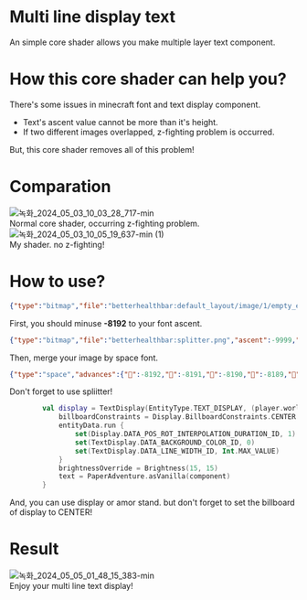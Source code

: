 # Multi line display text
An simple core shader allows you make multiple layer text component.

# How this core shader can help you?
There's some issues in minecraft font and text display component.

- Text's ascent value cannot be more than it's height.
- If two different images overlapped, z-fighting problem is occurred.

But, this core shader removes all of this problem!

# Comparation
![녹화_2024_05_03_10_03_28_717-min](https://github.com/toxicity188/mult-layer-display-text/assets/114675706/161e5af4-7e13-4373-9028-7ff634dc8788)  
Normal core shader, occurring z-fighting problem.
![녹화_2024_05_03_10_05_19_637-min (1)](https://github.com/toxicity188/mult-layer-display-text/assets/114675706/5f367ad1-d75b-432e-a56c-a9bc9bdb40a0)  
My shader. no z-fighting!

# How to use?
``` json
{"type":"bitmap","file":"betterhealthbar:default_layout/image/1/empty_empty.png","ascent":-8192,"height":4,"chars":["򰀀"]}
```
First, you should minuse **-8192** to your font ascent.

``` json
{"type":"bitmap","file":"betterhealthbar:splitter.png","ascent":-9999,"height":-2,"chars":["򠀀"]}
```
Then, merge your image by space font.

``` json
{"type":"space","advances":{"򮀀":-8192,"򮀁":-8191,"򮀂":-8190,"򮀃":-8189,"򮀄":-8188,"򮀅":-8187}}
```
Don't forget to use spliitter!

``` kotlin
        val display = TextDisplay(EntityType.TEXT_DISPLAY, (player.world as CraftWorld).handle).apply {
            billboardConstraints = Display.BillboardConstraints.CENTER //Must!!!!!!!
            entityData.run {
                set(Display.DATA_POS_ROT_INTERPOLATION_DURATION_ID, 1)
                set(TextDisplay.DATA_BACKGROUND_COLOR_ID, 0)
                set(TextDisplay.DATA_LINE_WIDTH_ID, Int.MAX_VALUE)
            }
            brightnessOverride = Brightness(15, 15)
            text = PaperAdventure.asVanilla(component)
        }
```
And, you can use display or amor stand. but don't forget to set the billboard of display to CENTER!

# Result
![녹화_2024_05_05_01_48_15_383-min](https://github.com/toxicity188/mult-layer-display-text/assets/114675706/ae033d45-f040-486e-9943-6ce9c1cf6bc6)  
Enjoy your multi line text display!
